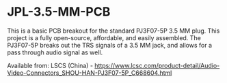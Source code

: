 # JPL-3.5-MM-PCB
This is a basic PCB breakout for the standard PJ3F07-5P 3.5 MM plug.
This project is a fully open-source, affordable, and easily assembled. 
The PJ3F07-5P breaks out the TRS signals of a 3.5 MM jack, and allows for a pass through audio signal as well. 

Available from:
LSCS (China) - https://www.lcsc.com/product-detail/Audio-Video-Connectors_SHOU-HAN-PJ3F07-5P_C668604.html
